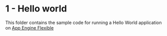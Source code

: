 # 1 - Hello world

This folder contains the sample code for running a Hello World application
on [App Engine Flexible][flex-helloworld]

[flex-helloworld]: https://cloud.google.com/appengine/docs/flexible/php/quickstart
